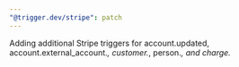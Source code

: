 ```yaml
---
"@trigger.dev/stripe": patch
---
```


Adding additional Stripe triggers for account.updated, account.external_account._, customer._, person._, and charge._
